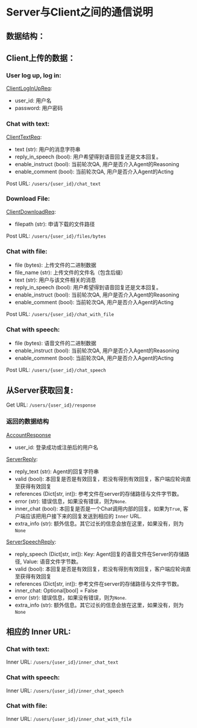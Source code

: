 # Server与Client之间的通信说明

## 数据结构：

## Client上传的数据：

### User log up, log in:
[ClientLogInUpReq](labridge/interface/http_server):
- user_id: 用户名
- password: 用户密码

### Chat with text:
[ClientTextReq](labridge/interface/http_server):
- text (str): 用户的消息字符串
- reply_in_speech (bool): 用户希望得到语音回复还是文本回复。
- enable_instruct (bool): 当前轮次QA, 用户是否介入Agent的Reasoning
- enable_comment (bool): 当前轮次QA, 用户是否介入Agent的Acting

Post URL: `/users/{user_id}/chat_text`

### Download File:
[ClientDownloadReq](labridge/interface/http_server.py):
- filepath (str): 申请下载的文件路径

Post URL: `/users/{user_id}/files/bytes`

### Chat with file:
- file (bytes): 上传文件的二进制数据
- file_name (str): 上传文件的文件名（包含后缀）
- text (str): 用户与该文件相关的消息
- reply_in_speech (bool): 用户希望得到语音回复还是文本回复。
- enable_instruct (bool): 当前轮次QA, 用户是否介入Agent的Reasoning
- enable_comment (bool): 当前轮次QA, 用户是否介入Agent的Acting

Post URL: `/users/{user_id}/chat_with_file`

### Chat with speech:
- file (bytes): 语音文件的二进制数据
- enable_instruct (bool): 当前轮次QA, 用户是否介入Agent的Reasoning
- enable_comment (bool): 当前轮次QA, 用户是否介入Agent的Acting

Post URL: `/users/{user_id}/chat_speech`

## 从Server获取回复:
Get URL: `/users/{user_id}/response`

### 返回的数据结构
[AccountResponse](labridge/interface/http_server.py)
- user_id: 登录成功或注册后的用户名

[ServerReply](labridge/agent/chat_msg/msg_types.py):
- reply_text (str): Agent的回复字符串
- valid (bool): 本回复是否是有效回复，若没有得到有效回复，客户端应轮询直至获得有效回复
- references (Dict[str, int]): 参考文件在server的存储路径与文件字节数。
- error (str): 错误信息，如果没有错误，则为`None`.
- inner_chat (bool): 本回复是否是一个Chat调用内部的回复。如果为`True`, 客户端应该把用户接下来的回复发送到相应的 `Inner` URL.
- extra_info (str): 额外信息。其它过长的信息会放在这里，如果没有，则为 `None`

[ServerSpeechReply](labridge/agent/chat_msg/msg_types.py):
- reply_speech (Dict[str, int]): Key: Agent回复的语音文件在Server的存储路径, Value: 语音文件字节数。
- valid (bool): 本回复是否是有效回复，若没有得到有效回复，客户端应轮询直至获得有效回复
- references (Dict[str, int]): 参考文件在server的存储路径与文件字节数。
- inner_chat: Optional[bool] = False
- error (str): 错误信息，如果没有错误，则为`None`.
- extra_info (str): 额外信息。其它过长的信息会放在这里，如果没有，则为 `None`

## 相应的 Inner URL:

### Chat with text:
Inner URL: `/users/{user_id}/inner_chat_text`

### Chat with speech:
Inner URL: `/users/{user_id}/inner_chat_speech`

### Chat with file:
Inner URL: `/users/{user_id}/inner_chat_with_file`